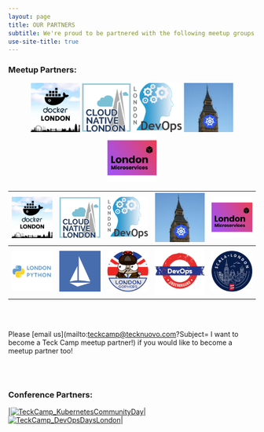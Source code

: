 ```yaml
---
layout: page
title: OUR PARTNERS
subtitle: We're proud to be partnered with the following meetup groups and conferences! Check out more info on each partner by clicking their logo.
use-site-title: true
---
```


### Meetup Partners:

<p align="center">
<a href="https://www.meetup.com/Docker-London/"> <img src="https://raw.githubusercontent.com/teckcamp/teckcamp.github.io/master/img/TeckCamp_Docker_London.png " width="100" height="100" alt="Docker London logo" title="Docker London loves Teck Camp!"></a> 
<a href="https://www.meetup.com/Cloud-Native-London/"> <img src="https://raw.githubusercontent.com/teckcamp/teckcamp.github.io/master/img/TeckCamp_Cloud_Native.png " width="100" height="100" alt="Cloud Native London logo" title="Cloud Native loves Teck Camp!"></a>
<a href="https://www.meetup.com/London-DevOps/"> <img src="https://raw.githubusercontent.com/teckcamp/teckcamp.github.io/master/img/TeckCamp_London_DevOpsSmaller.png " width="100" height="100" alt="London DevOps logo" title="London DevOps loves Teck Camp!"></a>
<a href="https://www.meetup.com/Kubernetes-London/"> <img src="https://raw.githubusercontent.com/teckcamp/teckcamp.github.io/master/img/TeckCamp_Kubernetes.png " width="100" height="100" alt="Kubernetes London logo" title="Kubernetes London loves Teck Camp!"></a>
<a href=“https://www.meetup.com/London-Microservices-User-Group/"> <img src="https://raw.githubusercontent.com/teckcamp/teckcamp.github.io/master/img/TeckCamp_MicroservicesSmall.png " width="100" height="100" alt="London Microservices logo" title="London Microservices loves Teck Camp!"></a>
</p>

|[![TeckCamp_DockerLondon](/img/TeckCamp_Docker_London.png "Docker London loves Teck Camp!")](https://www.meetup.com/Docker-London/)|[![TeckCamp_Cloud_Native](/img/TeckCamp_Cloud_Native.png "Cloud Native London loves Teck Camp!")](https://www.meetup.com/Cloud-Native-London/)|[![TeckCamp_London_DevOps](/img/TeckCamp_London_DevOpsSmaller.png "London DevOps loves Teck Camp!")](https://www.meetup.com/London-DevOps/)|[![TeckCamp_Kubernetes](/img/TeckCamp_Kubernetes.png "Kubernetes loves Teck Camp!")](https://www.meetup.com/Kubernetes-London/)|[![TeckCamp_Microservices](/img/TeckCamp_MicroservicesSmall.png "Microservices London loves Teck Camp!")](https://www.meetup.com/London-Microservices-User-Group/)|
|---|---|---|---|---|
|[![TeckCamp_LondonPython](/img/TeckCamp_LondonPython.png "London Python loves Teck Camp!")](https://www.meetup.com/LondonPython)|[![TeckCamp_Istio](/img/TeckCamp_Istio.png "Istio London loves Teck Camp!")](https://www.meetup.com/Istio-London/)|[![TeckCamp_LondonGophers](/img/TeckCamp_LondonGophers.png "London Gophers loves Teck Camp!")](https://www.meetup.com/LondonGophers/)|[![TeckCamp_DevOpsUnderground](/img/TeckCamp_DevOpsUndergroundSquare.png "DevOps Underground loves Teck Camp!")](https://www.meetup.com/DevOps-Underground/)|[![TeckCamp_LondonScala](/img/TeckCamp_%20LondonScala_smaller.png "London Scala User Group loves Teck Camp!")](https://www.meetup.com/london-scala/)|

<div><br><br></div>

Please [email us](mailto:teckcamp@tecknuovo.com?Subject= I want to become a Teck Camp meetup partner!) if you would like to become a meetup partner too!

<div><br><br></div>

### Conference Partners:

|[![TeckCamp_KubernetesCommunityDay](/img/KubernetesCommunityDays_London.jpg "Kubernetes Community Day London loves Teck Camp!")](https://kubernetescommunitydays.org/events/2020-london/)|[![TeckCamp_DevOpsDaysLondon](/img/DevOpsDays_London.png "DevOpsDays London loves Teck Camp!")](https://devopsdays.org/events/2020-london/welcome/)|

